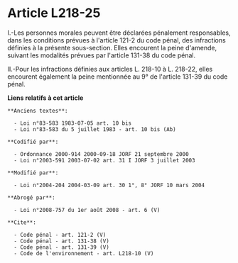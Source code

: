 # Article L218-25

I.-Les personnes morales peuvent être déclarées pénalement responsables, dans les conditions prévues à l'article 121-2 du
code pénal, des infractions définies à la présente sous-section. Elles encourent la peine d'amende, suivant les modalités
prévues par l'article 131-38 du code pénal. 

II.-Pour les infractions définies aux articles L. 218-10 à L. 218-22, elles encourent également la peine mentionnée au 9° de
l'article 131-39 du code pénal.

**Liens relatifs à cet article**

	**Anciens textes**:

	  - Loi n°83-583 1983-07-05 art. 10 bis
	  - Loi n°83-583 du 5 juillet 1983 - art. 10 bis (Ab)

	**Codifié par**:

	  - Ordonnance 2000-914 2000-09-18 JORF 21 septembre 2000
	  - Loi n°2003-591 2003-07-02 art. 31 I JORF 3 juillet 2003

	**Modifié par**:

	  - Loi n°2004-204 2004-03-09 art. 30 1°, 8° JORF 10 mars 2004

	**Abrogé par**:

	  - Loi n°2008-757 du 1er août 2008 - art. 6 (V)

	**Cite**:

	  - Code pénal - art. 121-2 (V)
	  - Code pénal - art. 131-38 (V)
	  - Code pénal - art. 131-39 (V)
	  - Code de l'environnement - art. L218-10 (V)

